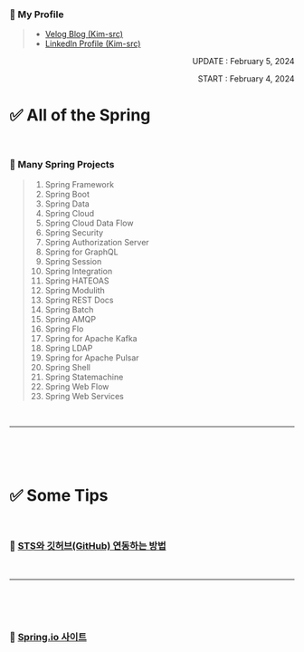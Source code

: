 <!-- 작성자 소개 -->
### 🎁 My Profile
> - [Velog Blog (Kim-src)](https://velog.io/@kim-src/series)
> - [LinkedIn Profile (Kim-src)](https://www.linkedin.com/in/chang-seong-kim-7826142a0/)

<!-- Dates -->
<p align="right">UPDATE : February 5, 2024</p>
<p align="right">START : February 4, 2024</p>

<!-- Title -->
# ✅ All of the Spring

<br>

<!-- Contents -->
### 🔔 Many Spring Projects
> 1. Spring Framework
> 2. Spring Boot
> 3. Spring Data
> 4. Spring Cloud
> 5. Spring Cloud Data Flow
> 6. Spring Security
> 7. Spring Authorization Server
> 8. Spring for GraphQL
> 9. Spring Session
> 10. Spring Integration
> 11. Spring HATEOAS
> 12. Spring Modulith
> 13. Spring REST Docs
> 14. Spring Batch
> 15. Spring AMQP
> 16. Spring Flo
> 17. Spring for Apache Kafka
> 18. Spring LDAP
> 19. Spring for Apache Pulsar
> 20. Spring Shell
> 21. Spring Statemachine
> 22. Spring Web Flow
> 23. Spring Web Services

<br>

***

<br>
<br>
<br>

<!-- Title -->
# ✅ Some Tips

<br>

<!-- Tips -->
### 🔔 [STS와 깃허브(GitHub) 연동하는 방법]()

<br>

***

<br>
<br>
<br>

<!-- References -->
### 🎁 [Spring.io 사이트](https://spring.io/projects)
